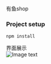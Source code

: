 有鱼shop

### Project setup
```
npm install
```
界面展示  
![Image text](https://raw.githubusercontent.com/Buzz888/myds-shop/master/image/1.png)
